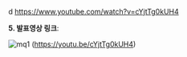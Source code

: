 d
https://www.youtube.com/watch?v=cYjtTg0kUH4

**5. 발표영상 링크**:  


![mq1](https://user-images.githubusercontent.com/101457515/195835599-6785befa-9868-4170-971b-7fb10a6a7557.jpeg)
(https://youtu.be/cYjtTg0kUH4)
